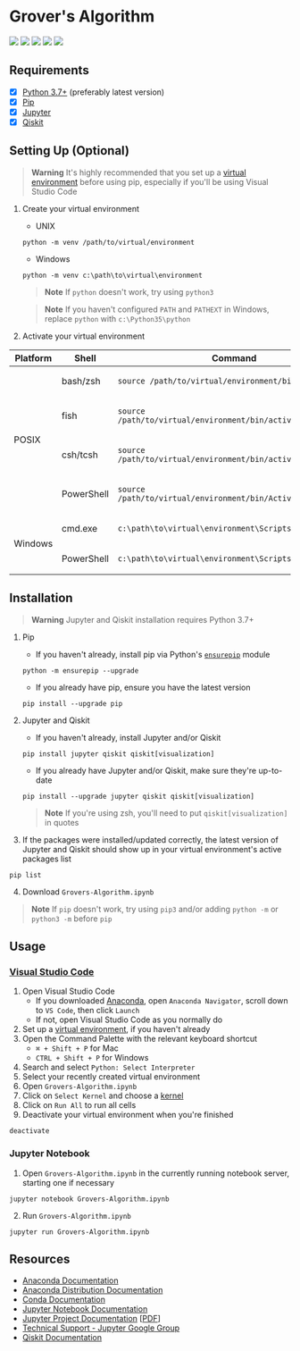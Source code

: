 # Grover's Algorithm
![](https://img.shields.io/static/v1?label=Language&style=flat&message=Python+3.10.9&logo=python&color=c7a228&labelColor=393939&logoColor=4f97d1)
![](https://img.shields.io/static/v1?label=Package&style=flat&message=Jupyter+Notebook&logo=jupyter&color=f37626&labelColor=393939&logoColor=f37626)
![](https://img.shields.io/static/v1?label=Package&style=flat&message=Qiskit&logo=qiskit&color=6929c4&labelColor=393939&logoColor=af7afa)
![](https://img.shields.io/static/v1?label=Kernel&style=flat&message=Anaconda+3&logo=anaconda&color=44a833&labelColor=393939&logoColor=44a833)
![](https://img.shields.io/static/v1?label=IDE&style=flat&message=Visual+Studio+Code&logo=visual+studio+code&color=007acc&labelColor=393939&logoColor=007acc)

## Requirements
- [x] [Python 3.7+](https://www.python.org/downloads) (preferably latest version)
- [x] [Pip](https://pip.pypa.io/en/stable/installation)
- [x] [Jupyter](https://docs.jupyter.org/en/latest/install/notebook-classic.html)
- [x] [Qiskit](https://qiskit.org/documentation/getting_started.html)

## Setting Up (Optional)
> **Warning**
> It's highly recommended that you set up a [virtual environment](https://docs.python.org/3.10/tutorial/venv.html) before using pip, especially if you'll be using Visual Studio Code
1. Create your virtual environment
      * UNIX
      ```
      python -m venv /path/to/virtual/environment
      ```
      * Windows
      ```
      python -m venv c:\path\to\virtual\environment
      ```
     > **Note**
     > If `python` doesn't work, try using `python3`
     
     > **Note**
     > If you haven't configured `PATH` and `PATHEXT` in Windows, replace `python` with `c:\Python35\python`

2. Activate your virtual environment
<table>
<thead>
<tr><th>Platform</th>
<th>Shell</th>
<th>Command</th>
</tr>
</thead>
<tbody>
<tr><td rowspan="4">POSIX</td>
<td>bash/zsh</td>
<td><p style="margin-bottom: 0px">

```
source /path/to/virtual/environment/bin/activate
```
</p></td>
</tr>
<tr><td>fish</td>
<td><p style="margin-bottom: 0px">

```
source /path/to/virtual/environment/bin/activate.fish
```
</p></td>
</tr>
<tr><td>csh/tcsh</td>
<td><p style="margin-bottom: 0px">

```
source /path/to/virtual/environment/bin/activate.csh
```
</p></td>
</tr>
<tr><td>PowerShell</td>
<td><p style="margin-bottom: 0px">

```
source /path/to/virtual/environment/bin/Activate.ps1
```
</p></td>
</tr>
<tr><td rowspan="2">Windows</td>
<td>cmd.exe</td>
<td><p style="margin-bottom: 0px">

```
c:\path\to\virtual\environment\Scripts\activate.bat
```
</p></td>
</tr>
<tr><td>PowerShell</td>
<td><p style="margin-bottom: 0px">

```
c:\path\to\virtual\environment\Scripts\Activate.ps1
```
</p></td>
</tr>
</tbody>
</table>

## Installation
> **Warning**
> Jupyter and Qiskit installation requires Python 3.7+

1. Pip
     * If you haven't already, install pip via Python's [`ensurepip`](https://docs.python.org/3/library/ensurepip.html) module
     ```
     python -m ensurepip --upgrade
     ```
     * If you already have pip, ensure you have the latest version
     ```
     pip install --upgrade pip
     ```
2. Jupyter and Qiskit
     * If you haven't already, install Jupyter and/or Qiskit
     ```
     pip install jupyter qiskit qiskit[visualization]
     ```
     * If you already have Jupyter and/or Qiskit, make sure they're up-to-date
     ```
     pip install --upgrade jupyter qiskit qiskit[visualization]
     ```
     > **Note**
     > If you're using zsh, you'll need to put `qiskit[visualization]` in quotes

3. If the packages were installed/updated correctly, the latest version of Jupyter and Qiskit should show up in your virtual environment's active packages list
```
pip list
```
4. Download `Grovers-Algorithm.ipynb`

> **Note**
> If `pip` doesn't work, try using `pip3` and/or adding `python -m` or `python3 -m` before `pip`

## Usage
### [Visual Studio Code](https://code.visualstudio.com/docs/datascience/jupyter-notebooks)
1. Open Visual Studio Code
    * If you downloaded [Anaconda](https://www.anaconda.com/download), open `Anaconda Navigator`, scroll down to `VS Code`, then click `Launch`
    * If not, open Visual Studio Code as you normally do
2. Set up a [virtual environment](https://py-vscode.readthedocs.io/en/latest/files/venv.html), if you haven't already
3. Open the Command Palette with the relevant keyboard shortcut
    * `⌘ + Shift + P` for Mac
    * `CTRL + Shift + P` for Windows
4. Search and select `Python: Select Interpreter`
5. Select your recently created virtual environment
6. Open `Grovers-Algorithm.ipynb`
7. Click on `Select Kernel` and choose a [kernel](https://docs.jupyter.org/en/latest/install/kernels.html)
8. Click on `Run All` to run all cells
9. Deactivate your virtual environment when you're finished
```
deactivate
```

### Jupyter Notebook
1. Open `Grovers-Algorithm.ipynb` in the currently running notebook server, starting one if necessary
```
jupyter notebook Grovers-Algorithm.ipynb
```
2. Run `Grovers-Algorithm.ipynb`
```
jupyter run Grovers-Algorithm.ipynb
```

## Resources
* [Anaconda Documentation](https://docs.anaconda.com)
* [Anaconda Distribution Documentation](https://docs.continuum.io/free/anaconda)
* [Conda Documentation](https://docs.conda.io/en/latest)
* [Jupyter Notebook Documentation](https://jupyter-notebook.readthedocs.io/en/latest)
* [Jupyter Project Documentation](https://docs.jupyter.org/en/latest/index.html) [[PDF](https://buildmedia.readthedocs.org/media/pdf/jupyter/latest/jupyter.pdf)]
* [Technical Support - Jupyter Google Group](https://discourse.jupyter.org)
* [Qiskit Documentation](https://qiskit.org/documentation/index.html)
